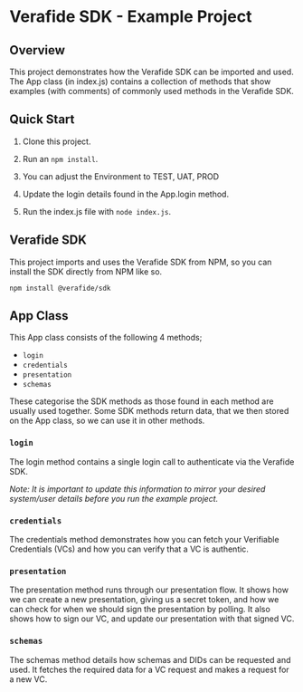 # Verafide SDK - Example Project

## Overview

This project demonstrates how the Verafide SDK can be imported and used. The App class (in index.js) contains a collection of methods that show examples (with comments) of commonly used methods in the Verafide SDK.

## Quick Start

1. Clone this project.

2. Run an `npm install`.

3. You can adjust the Environment to TEST, UAT, PROD

4. Update the login details found in the App.login method.

5. Run the index.js file with `node index.js`.

## Verafide SDK

This project imports and uses the Verafide SDK from NPM, so you can install the SDK directly from NPM like so.

```shell
npm install @verafide/sdk
```

## App Class

This App class consists of the following 4 methods;
 - `login`
 - `credentials`
 - `presentation`
 - `schemas`

These categorise the SDK methods as those found in each method are usually used together. Some SDK methods return data, that we then stored on the App class, so we can use it in other methods.

### `login`

The login method contains a single login call to authenticate via the Verafide SDK.

_Note: It is important to update this information to mirror your desired system/user details before you run the example project._

### `credentials`

The credentials method demonstrates how you can fetch your Verifiable Credentials (VCs) and how you can verify that a VC is authentic.

### `presentation`

The presentation method runs through our presentation flow. It shows how we can create a new presentation, giving us a secret token, and how we can check for when we should sign the presentation by polling. It also shows how to sign our VC, and update our presentation with that signed VC.

### `schemas`

The schemas method details how schemas and DIDs can be requested and used. It fetches the required data for a VC request and makes a request for a new VC.

